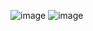 ![image](https://user-images.githubusercontent.com/78250252/127751298-34b31a66-b185-4abc-8971-5ec8ff9d9566.png)
![image](https://user-images.githubusercontent.com/78250252/127751303-13e51137-6f1d-4448-8d73-9ac04e61a635.png)
